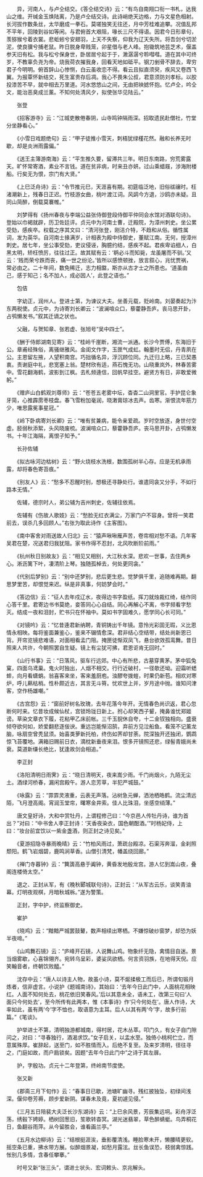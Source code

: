 <!-- { "loadSidebar": true } -->
　　异，河南人，与卢仝结交。《答仝结交诗》云：“有鸟自南翔口衔一书札，达我山之维。开缄金玉焕陆离，乃是卢仝结交诗。此诗峭绝天边格，力与文星色相射。长河拔作数条丝，太华磨成一拳石。莫嗟独笑无往还，月中芳桂难追攀。况值乱邦不平年，回陵到谷如等闲。与君俯首大艰阻，喙长三尺不得语。因君今日形章句，羡猕猴兮着衣裳。悲蚯蚓兮安翅羽，上天不失察，仰我为辽天失所。将吾剑兮切淤泥，使良骥兮捕老鼠。昨日脱身卑贱笼，卯星借与老人峰。抱锄筑地芸芝术，偃盖参天旧有松。我与松兮保身世，卧居居兮起于于，潄潺潺兮聆嘒嘒。道在其中可终岁，不教辜负尧为帝。烧我荷衣摧我身，回看天地如砥平。钢刀剉骨不辞去，卑穷君子今明明。俯首辞山心惨恻，白云虽收恋不得。看云且拟直须臾，疾风又卷西飞翼。为报覃怀新结交，死生富贵存后凋。我心不畏朱公叔，君意须防刘孝标。以胶投漆苦不早，就中相去万里道。河水悠悠山之间，无由把袂摅怀抱。忆卢仝，吟仝文，能治恶臭成兰薰。不知何处清风夕，拟使张华见陆云。”

　　张登

　　《招客游寺》云：“江城吏散倦春阴，山寺鸣钟隔雨深。招取遗民赴僧社，竹堂分坐静看心。”

　　《小雪日戏题绝句》云：“甲子徒推小雪天，刺梧犹绿槿花然。融和长养无时歇，却是炎洲雨露偏。”

　　《送王主簿游南海》云：“平生推久要，留滞共三年。明日东南路，穷荒雾露天。旷怀常寄酒，素业不言钱。道在贫非病，时来丑亦妍。过山乘蜡屐，涉海附楼船。行矣无为恨，宗门有大贤。”

　　《上巳泛舟诗》云：“令节推元巳，天涯喜有期。初筵临泛地，旧俗祓禳时。枉渚潮新上，残春日正迟。竹枝游女曲，桃叶渡江词。风鹢今方退，沙鸥亦未疑。且同山简醉，倒载莫褰帷。”

　　刘梦得有《扬州春夜与李端公益张侍御登段侍御平仲同会水馆对酒联句诗》。登始以巾褐就辟，历卫佐廷评。贞元中为河南士曹，迁殿院，为漳州刺史。坐公累受劾，感疾卒。权载之序其文曰：“清河张登，刚洁介特，不趋和从俗。循性属词，发为英华。自河南士掾满岁，计相表为殿中侍御史，董赋江南。无何，授漳州刺史。居七年，坐公事受劾，吏议侵诬，胸臆约结，感疾不起。君疾卑谄细人，白黑太明，矫枉愤厉，往往过正。故其赋有云：‘鹖必斗而知毙，龙虽屠而不驯。’又云：‘贱而荣兮跌而丧，痛一世之纷沦。’皆所以感愤顿挫，放言叙心，兆忧贾祸，常必由之。二十年间，数免稀迁，志力相盩，斯亦从古才士之所患也。‘道虽由己，感于知己；名不加人，成必因人’，此登之语也。”

　　包佶

　　字幼正，润州人。登进士第，为谏议大夫。坐善元载，贬岭南。刘晏奏起为汴东两税使。贞元中，为诗寄刘长卿云：“波澜喧众口，藜藿静吾庐。丧马思开卦，占鸮懒发书。”叙其迁谪之状也。

　　父融，与贺知章、张若虚、张旭号“吴中四士”。

　　《酬于侍郎湖南见寄》云：“桂岭千崖断，湘流一派通。长沙今贾傅，东海旧于公。章甫经殊俗，离骚继雅风。金闺文作字，玉匣气成虹。翰墨时无侣，丹青夙在公。主恩留左掖，人望积南宫。巧拙循名异，浮沉顾位同。九迁归上略，三已契愚衷。责谢庭中礼，悲宽塞上翁。楚材欣有适，燕石愧无功。山晓重岚外，林春苦雾中。雪花翻海鹤，波影到江枫。去札频逄信，回帆早挂空。避贤方有日，非敢爱微躬。”

　　《赠庐山白鹤观刘尊师》云：“苍苍五老雾中坛，杳杳二山洞里官。手护昆仑象牙简，心推霹雳枣枝盘。春飞雪粉加毫润，晓潄膏琼冰去声。齿寒。渐恨流年筋力少，唯思露冕事星冠。”

　　《岭下卧病寄刘长卿》云：“唯有贫兼病，能令亲爱疏。岁时空放逐，身世付空虚。胫弱秋添絮，头风晓废梳。波澜喧众口，藜藿静吾庐。丧马思开卦，占鸮懒发书。十年江海隔，离恨子知予。”

　　长孙佐辅

　　《拟古咏河边枯树》云：“野火烧枝水洗根，数围孤树半心存。应是无机承雨露，却将春色寄苔痕。”

　　《别友人》云：“愁多不忍醒时别，想极还寻静处行。谁遣同衾又分手，不如行路本无情。”

　　佐辅，德宗时人，弟公辅为吉州刺史，佐辅往依焉。

　　佐辅有《伤故人歌妓》云：“愁脸无红衣满尘，万家门户不容身。曾将一笑君前去，误杀几多回顾人。”右张为取此诗作《主客图》。

　　《南中客舍对雨送故人归北》云：“猿声啾啾雁声苦，卷帘相对愁不语。几年客吴君在楚，况送君归我犹阻。家书作得不忍封，北风吹断阶前雨。”

　　《杭州秋日别故友》云：“相见又相别，大江秋水深。悲欢一世事，去住两乡心。淅沥篱下叶，凄清阶上琴。独随孤棹去，何处更同衾。”

　　《代别后梦别》云：“别中还梦别，悲后更生悲。觉梦俱千里，追随难再期。翻思梦里苦，却恨觉来迟。纵是非真事，何妨梦会时。”

　　《答边信》云：“征人去年戍辽水，夜得边书字盈纸。挥刀就烛裁红绮，结作同心答千里。君寄边书书莫绝，妾答同心心自结。同心再解心不离，书字频看字愁灭。结成一夜和泪封，贮书只在怀袖中。莫如书字固难久，愿学同心长可同。”

　　《对镜吟》云：“忆昔逄君新纳聘，青铜铸出千年镜。意怜光彩固无瑕，义比恩情永相映。每将鉴面兼鉴心，鉴来不辍情愈深。君非结心空结带，结处尚新恩已背。开帘览镜悲难语，对面相看孟门阻。掩匣徒惭双凤飞，悬台欲效孤鸾舞。昔日照来人共许，今朝照罢自生疑。镜上有尘犹可拂，君恩讵肯无回时。”

　　《山行书事》云：“日落风，驱车行远郊。中心有所悲，古墓穿黄茅。茅中狐兔窠，四面乌鸢巢。鬼火时独出，人烟不相交。行行近破村，一径欹还坳。迎霜听蟋蟀，向月看蟏蛸。翁喜客来坐，客来羞厨庖。浊醪夸拨螘，时果仍新苞。相欢对寒炉，呼儿爇枯梢。性朴颇近古，其言无斗筲。忧欢世上并，岁月途中抛。谁知问津客，空作杨雄嘲。”

　　《古宫怨》云：“窗前好树名玫瑰，去年花落今年开。无情春色尚识返，君心忽断何时来。忆昔妆成候仙杖，宫锁玲珑日新上。拊心却笑西子颦，掩鼻谁忧郑姬谤。草染文章衣下履，花粘甲乙床前帐。三千玉貎休自夸，十二金钗独相向。盛衰倾夺欲何如，娇爱翻悲逐佞谀。重远岂能惭沼鹄，弃前方见泣船鱼。看笼不记薰龙脑，咏扇空曾秃鼠须。始喜类萝新托柏，终伤如荠却甘荼。院深独开还独闭，鹦鹉惊飞苔覆地。满箱旧赐前日衣，滴枕新垂夜来泪。恨多开镜照还悲，绿髻青娥尚未衰。莫道新缣长绝比，犹逢故剑会相追。”

　　李正封

　　《洛阳清明日雨霁》云：“晓日清明天，夜来嵩少雨。千门尚烟火，九陌无尘土。酒绿河桥春，漏闲宫殿午。游人恋芳草，半犯严城鼓。”

　　《咏露》云：“霏霏灵液重，云表无声落。沾树急元蝉，洒池栖皓鹤。流尘清远陌，飞月澄高阁。宵润玉堂帘，曙寒金井索。佳人比珠泪，坐感空绡薄。”

　　唐文皇好诗，大和中赏牡丹，上谓程修己曰：“今京邑人传牡丹诗，谁为首出？”对曰：“中书舍人李正封诗：‘天香夜染衣，国色朝酣酒。’”时杨妃侍，上曰：“妆台前宜饮以一紫金盏酒，则正封之诗见矣。”

　　《夏游招隐寺暴雨晚晴》云：“竹柏风雨过，萧疏台殿凉。石渠泻奔溜，金刹照颓阳。鹤飞岩烟碧，鹿鸣涧草香。山僧引清梵，幡盖绕回廊。”

　　《禅门寺暮钟》云：“簨簴高悬于阗钟，黄昏发地殷龙宫。游人忆到嵩山夜，叠阁连楼倚太空。”

　　退之、正封从军，有《晚秋郾城联句诗》，正封云：“从军古云乐，谈笑青油幕。灯明夜观棋，月暗秋城柝。”遂为警策。

　　正封，字中护，终监察御史。

　　崔护

　　《晓鸡》云：“黯黯严城罢鼓鼙，数声相续出寒栖。不嫌惊破纱窗梦，却恐为妖半夜啼。”

　　《山鸡舞石镜》云：“庐峰开石镜，人说舞山鸡。物象纤无隐，禽情目自迷。景当烟雾歇，心喜锦翎齐。宛转乌呈彩，婆娑凤欲栖。何言资羽族，在地得天倪。应笑翰音者，终朝饮败醯。”

　　沈存中云：“唐人以诗主人物，故虽小诗，莫不烻揉极工而后已，所谓旬锻月炼者，信非虚言。小说护《题城南诗》，其始曰：‘去年今日此门中，人面桃花相映红。人面不知何处去，桃花依旧笑春风。’后以其意未全，语未工，改第三句曰‘人面只今何处去’，至今所传有此两本，惟《本事诗》作‘只今何处在’。唐人作诗，大率如此，虽有两‘今’字不恤也，取语意为主耳。后人以其有两‘今’字，故多行前篇。”《笔谈》。

　　护举进士不第，清明独游都城南，得村居，花木丛萃。叩门久，有女子自门隙问之，对曰：“寻春独行，酒渴求饮。”女子启关，以盂水至。独倚小桃柯伫立，而意属殊厚。崔辞起，送至门，如不胜情而入。后绝不复至。及来岁清明，径往寻之，门庭如故，而户扃锁矣。因题“去年今日此门中”之诗于其左扉。

　　护，字殷功。贞元十二年登第，终岭南节度使。

　　张又新

　　《郡斋三月下旬作》云：“春事日已歇，池塘旷幽寻。残红披独坠，初绿间浅深。偃仰卷芳褥，顾步爱新阴。谋春未及竟，夏初遽见侵。”

　　《三月五日陪裴大夫泛长沙东湖诗》云：“上巳余风景，芳辰集远坰。彩舟浮泛荡，绣毂下娉婷。栖树回葱旧，笙歌转杳冥。湖光迷翡翠，草色醉蜻蜓。鸟弄桐花日，鱼翻谷雨萍。从今留胜会，谁看画兰亭。”

　　《五月水边柳诗》云：“结根挺涯涘，垂影覆清浅。睡脸寒未开，懒腰晴更软。摇空条已重，拂水带方展。似醉烟景凝，如愁月露泫。丝长鱼误恐，枝弱禽惊践。怅别几多情，含春任攀搴。”

　　时号又新“张三头”，谓进士状头、宏词敕头、京兆解头。

